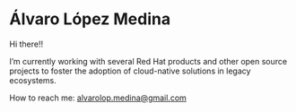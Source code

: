 # Álvaro López Medina

Hi there!!

I’m currently working with several Red Hat products and other open source projects to foster the adoption of cloud-native solutions in legacy ecosystems.

How to reach me: alvarolop.medina@gmail.com
